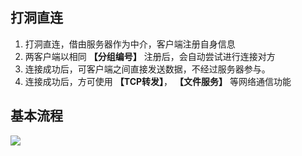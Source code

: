 <!--
 * @Author: snltty
 * @Date: 2021-09-11 22:51:06
 * @LastEditors: snltty
 * @LastEditTime: 2021-09-11 22:57:26
 * @version: v1.0.0
 * @Descripttion: 功能说明
 * @FilePath: \client.web.vue3\src\views\about\use.md
-->
## 打洞直连
1. 打洞直连，借由服务器作为中介，客户端注册自身信息
2. 两客户端以相同 **【分组编号】** 注册后，会自动尝试进行连接对方
3. 连接成功后，可客户端之间直接发送数据，不经过服务器参与。
4. 连接成功后，方可使用 **【TCP转发】**， **【文件服务】** 等网络通信功能 

## 基本流程

<img src="./imgs/liucheng.png">